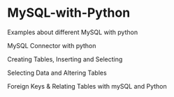 # MySQL-with-Python
Examples about different MySQL with python

MySQL Connector with python

Creating Tables, Inserting and Selecting

Selecting Data and Altering Tables

Foreign Keys & Relating Tables with mySQL and Python
